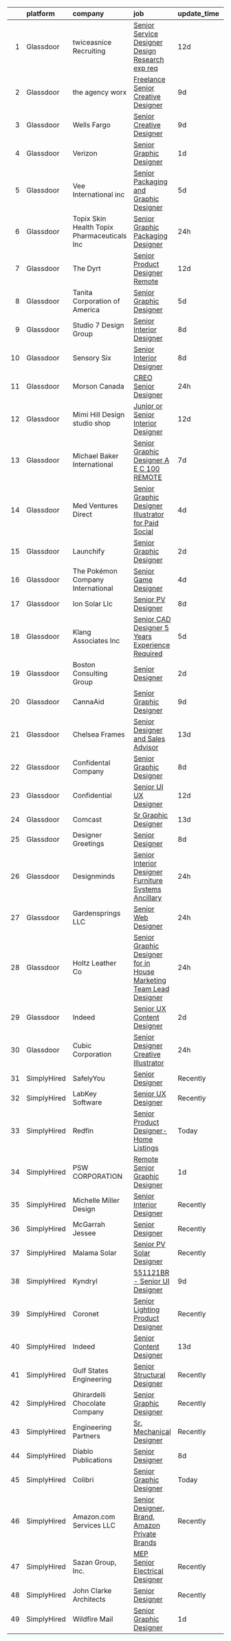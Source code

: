 

|    | platform    | company                                      | job                                                                                                                                                                                                                                                                                                                                                                                                                                                                                                                                                                                                                                                                                                                                                                                                                                                                                                                                                                                                                                                                                                                                                                                                                                                                                                                                                                                                                                                                                                                                                                    | update_time   | location              |
|---:|:------------|:---------------------------------------------|:-----------------------------------------------------------------------------------------------------------------------------------------------------------------------------------------------------------------------------------------------------------------------------------------------------------------------------------------------------------------------------------------------------------------------------------------------------------------------------------------------------------------------------------------------------------------------------------------------------------------------------------------------------------------------------------------------------------------------------------------------------------------------------------------------------------------------------------------------------------------------------------------------------------------------------------------------------------------------------------------------------------------------------------------------------------------------------------------------------------------------------------------------------------------------------------------------------------------------------------------------------------------------------------------------------------------------------------------------------------------------------------------------------------------------------------------------------------------------------------------------------------------------------------------------------------------------|:--------------|:----------------------|
|  1 | Glassdoor   | twiceasnice Recruiting                       | [Senior Service Designer  Design Research exp req ](https://www.glassdoor.com/partner/jobListing.htm?pos=113&ao=1110586&s=58&guid=000001821f902643b66223576d0017f7&src=GD_JOB_AD&t=SR&vt=w&ea=1&cs=1_5fb8c951&cb=1658386917499&jobListingId=1007993096743&cpc=39BF0EDDD7C951CC&jrtk=3-0-1g8fp09pditkq801-1g8fp09q1jcbi800-f62953fa4d842000--6NYlbfkN0AIiLXtwtv0BDns9BiY4ItblantFozdL6jLmLxNvS8mvpg6Fqe3Yr-xSIwWveCjPvSXHZCClMyabefYk-ZllP3_mUYNcFJNCmRK4ZCYVOBO-qCX7nWRYahLVI2QMN3sxHMQsftuY66r4NJGe6Q6835tiX0Da1emqWt0B3-ISY9tw6IVCvyOqO6SPGgdIUAty_dJxWkMpVSK0_FSzM2s3hDw7xf2tMgU0e67hACgY9_m-2C504yTxkqDg9CFQ9B2kL5GMLAAIn6OMShT8FOfMEH7MRlz8rOKbokMN__3Klgby_zP7MVz8wS6x-9xK6W1kZmPrrvVi6bvT0KjpCIp6hWIs0tq3A-59Sm4RqCIYLPomup7KNx8p0dObSn3yZ9UFRZTpPlJN1zjCtO86dxVY8ctrz9t01IW-LONJJ7s9Fzbagl9bg50iYOSvNFGalUSizOgNrPaYZo3rdzWbz2ZIvFeYlZZqy2CQszwJZuZvaVfrISzN77Qno2xueq_pb-kcfxl5Y0fOeLNAOFA_9h_3Op4agxqMRavksr35kaR94bj8RJonf4nwHOe)                                                                                                                                                                                                                                                                                                                                                                                                                                                                                                                                                                                                                           | 12d           | New York State        |
|  2 | Glassdoor   | the agency worx                              | [Freelance Senior Creative Designer](https://www.glassdoor.com/partner/jobListing.htm?pos=130&ao=1110586&s=58&guid=000001821f902643b66223576d0017f7&src=GD_JOB_AD&t=SR&vt=w&ea=1&cs=1_2883fc3a&cb=1658386917501&jobListingId=1007998735659&cpc=F41FEAB56D215062&jrtk=3-0-1g8fp09pditkq801-1g8fp09q1jcbi800-b5c41cbed128a677--6NYlbfkN0CNOKpjDIEH11s39GTuUki_mvxNbnX5BtDlH5CMrheAnKze_5JrwQ4joDkGUDohP_TA04WnU3xz8K_J9zmRNOF9Ri1EI2Q2bb9NQ-CezfspfnTBjQTnEa9VBhVw7Ap5OL0U3sVrDvue7xxMSHE-6OVqtzTv0qf6sE8nhqyjJuIjpa8PBry4FIvBQDA98jD0P9_xhwkfaYA8y1O3qUmiggLYQhhfuor37OlUJ6NhqwfgdlO5z3O-qddBE6K-Kw2P_KXGRDw0Dpyaf-AoNJig6DvtAiOLswM8JbLraFdKJgLSg8qlFXv3wmK5-qB-Vf5Xqrw-8q6lGLR8rrvh0XAfpQodU5Xjb51cWRX7PUbgzoJLbWs-vN4cHaOJT27r_SBy2BmxPFGTdhc2Ei9wyf37YqxRPbegzXm20l1fTeGnVnIHaWZQqA6IB_9O8pUl61pH8DOVDoxAwKIRfgqzPUhnLGbATERAn-7LzQbuWlqjIgUujoiVqW85iK8l5KqqAWz-AhJcs5hxlWVvpQ%3D%3D)                                                                                                                                                                                                                                                                                                                                                                                                                                                                                                                                                                                                                                                                              | 9d            | New York, NY          |
|  3 | Glassdoor   | Wells Fargo                                  | [Senior Creative Designer](https://www.glassdoor.com/partner/jobListing.htm?pos=127&ao=1110586&s=58&guid=000001821f902643b66223576d0017f7&src=GD_JOB_AD&t=SR&vt=w&cs=1_d0f5c8e2&cb=1658386917500&jobListingId=1007998123713&cpc=F4EED0218A761C36&jrtk=3-0-1g8fp09pditkq801-1g8fp09q1jcbi800-49905434c79913ed--6NYlbfkN0A0sLjryQUNkc81K2goHfqpo9JHml6Vo2yWT4XuRGLXtsN7afMoSAWdqBM3YHWeqUyQSD6a69BnF3DM5XVRxd-nXq6Rk28EhL1InB6dRjYNyz34TPjZc6EOxJNPAO2LEpbg0cv0Gg_4AzCc6sCV_mFe_9rDOhi5pxCrY9nbOlMvHBgP7jqVf1ykJG_RqmHOO6D-pLFhtYJ8qINle0yMTsE-iz38dWqunAX4n-kOl8TVxWGX-wPUg3VrdD681OWSdQT04Bi8iPrgj0x64zZLqH7FVvoIeYd8BpVpvGoIvIY_BWrrMsQD5xQixtZyKHQNxYOLfNxJQKeNGxesD0tdErOLKTdfXuGSdsuMyP5_G0_1eJvrZq1pPqJ8f3pE1KSGtgyBDN9WVYBHLvxgAh4CWywZtBwwmvZC7juji6ZFxOEMQNjetRxTEautkRTdYPrJ3b4wceR2kF0YvQoLmiawx951MshKGyHDzwuvTgyL_oMQ4fiL89iWEOlVnX_rwkBC2j70RPqtxQ1DOhSg0fAJox2NC2Hi1em8ZxHo4LK6zx3S22C9vh6MeJCG3z9_JRfXYj2o14iYSPkiRRHLdvhZDuizP-VKoq5w_YCiqEOg3wH0s8MEzqflcOSBSUD_ZRy4w8jP88cE6UncgLEKYDRVN-HucZZ9jmKlf2Za63Yg7wB_L83JoUbmw-ZV19sDpZQ31ivMijaMu2K6lBDK_vDSHyVkExhpbTQO8GY_aJdgOkXf0hggLuc2IzQEKUVnLW2e5pdZ6bTn4mDlmHikIuWo5QBo)                                                                                                                                                                                                                                                                                                                                                                                                                         | 9d            | Minneapolis, MN       |
|  4 | Glassdoor   | Verizon                                      | [Senior Graphic Designer](https://www.glassdoor.com/partner/jobListing.htm?pos=117&ao=1110586&s=58&guid=000001821f902643b66223576d0017f7&src=GD_JOB_AD&t=SR&vt=w&cs=1_fa395d1c&cb=1658386917499&jobListingId=1008016098607&cpc=D3E44275D43A938E&jrtk=3-0-1g8fp09pditkq801-1g8fp09q1jcbi800-6ea47bb67e7bdd33--6NYlbfkN0BCNs6bE--Mn_ADd0RyzMq18ZUxdybwefWV8heO_C7Y98mRwJOBD1CqJJ1K69UGPRtyAqXJXCGX9T0L3FgJfk-Qo6jxclGGKkXfqNdbZd7_Ir3_vFZTJTBsvpjHjEApyOdq4GllLofTpvicmxWvyrIfDIT5nu1DY-sTTHtlDokLTHSmyONE4Yzxwj_29OisHO-jzs2jqfhped_FBo8Rq-OFSU79-F1T6P-0SxqC-dL11leLxnG9E-gmNaVoPclr-w3EmEF7pdRYqxF2QpoGgpPzu4KdkpYtqHrvy2sD_ns_v7Z_hiHzFNbTXIrZnETNb2NbaxOy06OUiyjbNw9116kqM--gQjQ0C_64FR0m9h68bTEQ-LfwEF9bf_IjGKfa0f5no2m5l2DRiEj-J8rOkuYimnQcHUMW0OhFcDGcnqDvhcbGqXhsB91ru77J2kVDjB0aHqvrApK6pZeN1dlPSQdbTjST3l0FZ2KC27QaU6KY1hcD9jgu4U7enLPN01gLCWIiuBWnClTDmTVQmHAIudp9-fPuO9RPZEjiUQZeS5GgbwWqyO25Jit-3gGVIx-k4wXUTHVn-HJB066Z62e8prx-pX3zweuJ_a8oz2kMtdfcExmDWwpzWtg1je8rk29chJKG0Grh9XUsqBw-TdOFCT_sVYWc3QIE5GS-gaEo_8q5ODjmTXG4rCRHuI9pqI65eVvBjkvIoXsCXNOha7ZKe_CbjfsLDGUzujs0rEs1RrHAMc070LLKTYNU)                                                                                                                                                                                                                                                                                                                                                                                                                                                          | 1d            | New York, NY          |
|  5 | Glassdoor   | Vee International inc                        | [Senior Packaging and Graphic Designer](https://www.glassdoor.com/partner/jobListing.htm?pos=125&ao=1110586&s=58&guid=000001821f902643b66223576d0017f7&src=GD_JOB_AD&t=SR&vt=w&ea=1&cs=1_9dc45fe8&cb=1658386917500&jobListingId=1008008455385&cpc=F4EED0218A761C36&jrtk=3-0-1g8fp09pditkq801-1g8fp09q1jcbi800-cbcd017b1663fc8d--6NYlbfkN0Dr6IKwl4lkWnAOZFGyO8hF2TMBrUYSqKPpHH7znGLbnsjvVMpQ7-eveiYjoB_rmKV_miQNytewdOHn-vFU2fUscGZPElojZ5iG43rzBCmd_eJlkp5720PYubZI3mzxuCwaigYeMdpwQzL8mbDFVCtg2GOgHPRuFsKNkj2eLTYJ1UWuL5J9HwIKxjZcLLpdHpRekMbvcNZ8w91RqxVJ9YfNUAoHu3ATtv3_--mTu1748Qzhj-5sH1QrH5n8Re-BjYDSH4HTTEsGB2fcxCluDwGI5ibrROdNmk2-jzag6lABHDScBKftY7NVgDXBCePsTMkCbkfyEDy062h29lvTOVn7_2TeKHkDx0Dv1o7gmMW6h54iUoFpPb6Ak0ky2xgVitGHMxjoF7b3nASQEUdWBMvOaDcjlvw1clkFVSI-vlBrKAWrpWTJqviiRNSvZVzFJSN5UyQUTB0O-N_9-pG5b6QRebCqpxcg71aiMePDEIK90SAfIBvJIIGRVBmLE56u9Ed6dTNHLCh1pDF4ln1yPztAlmskZsf36QI%3D)                                                                                                                                                                                                                                                                                                                                                                                                                                                                                                                                                                                                                                                         | 5d            | Garden City, NY       |
|  6 | Glassdoor   | Topix Skin Health Topix Pharmaceuticals  Inc | [Senior Graphic   Packaging Designer](https://www.glassdoor.com/partner/jobListing.htm?pos=121&ao=1110586&s=58&guid=000001821f902643b66223576d0017f7&src=GD_JOB_AD&t=SR&vt=w&ea=1&cs=1_88238ba3&cb=1658386917500&jobListingId=1008017510344&cpc=632C08DE5A4EA969&jrtk=3-0-1g8fp09pditkq801-1g8fp09q1jcbi800-8cf5e43a63aaed4f--6NYlbfkN0DLxniXb9xd09bch3T7EymxCrgj1jiT2kSu__xrmi42oCz9LhPSIgqD5SwX3Cv8n3d1Tze559vOtE9eVroVMHcAW5FG9jPiDHj6ghDWnZTfJCUV6b4QGaf_fQhgfe6aS_PwVV_xeFqPMNC4tRfS6Nk6SDp5wllyUVQB4fhSq7qmRMQxAEVpFqKx_wxveAW6sWeSkpMn4rJof1GRN4UaPST-Pf4hR1XY5aQtRH3afBbnyrWvvRg4AW8p6ApnYkyNUa2N5EfGOKWol_hD1FgRrX52UEsSpFnP5Rj3xC35ksY7sCI1jgJyuX8ipTDNgHtEa33zylqaCpkL0onwKjDEV4cuncneFSCD5YbeiRg_9SNpqD00OfrtV90RQvsN7Ga-U5RYPB_2W5zdmBqG7Z6yO5d0nuom-W07YYO0P5HqmY4emgqBNhGLn67KlDhsFBwjRPajfphuiFL6uiCxljB1e5NE0wP9vRqdSvKe_f9KcGYexlcwWo6NPXTsDgdPltMVFVk%3D)                                                                                                                                                                                                                                                                                                                                                                                                                                                                                                                                                                                                                                                                                           | 24h           | Simi Valley, CA       |
|  7 | Glassdoor   | The Dyrt                                     | [Senior Product Designer  Remote ](https://www.glassdoor.com/partner/jobListing.htm?pos=102&ao=1110586&s=58&guid=000001821f902643b66223576d0017f7&src=GD_JOB_AD&t=SR&vt=w&cs=1_031401f2&cb=1658386917497&jobListingId=1007993801701&cpc=54F93F5C0A7237D4&jrtk=3-0-1g8fp09pditkq801-1g8fp09q1jcbi800-ff8db40d58b28bb0--6NYlbfkN0AFaGKiZr_kAHuZ3OrJZNHsT_4fdn-2K5hALt0VUNIML4GpwT2qT4mRuyNZ5SI8Za37YXflGnpTa52XuRjz7XO06ePHVyPwt-FjQMNsRvlvbM7LSkwoMIqUSyoyZoQVMfl3stPghp-zLEBGs2hBVKSMTVfT08Kq_UUJZk5Z2gPyInWhpixLaSzNwV4R19uJCgoR0_ZQ7hxzhRr6uprHlT5wlk-Um9Iuqfaj7LK6zkogb3lDmg5yvLniptYW2-UIII9JLBJKEPKNAofN1k5nHBCVvtVNiNFPLXN1es7yculG-36SvXHa4Gp1bBRfVl4g3pqJ79rn0dyOJFcCldv8oNRGe2hKSxobsuygSygf-UOX0p1bVm94pnrPTg56GxjH7EhZXPKqs4JtZY4-F0vbUJp-8l4gjRynmUU2dOBkUJ29bY8v0HKcEA5Hmob4UfWET-dBo5GwIb0krg4pgga8kNpbkl_LH95UIidDW-TcIijYMD7ida3bJUm_dNm2k9PKrVOFJeDk5cGm7v0cQnEjFUfLzOu_XT4SIhU%3D)                                                                                                                                                                                                                                                                                                                                                                                                                                                                                                                                                                                                                                                                   | 12d           | Remote                |
|  8 | Glassdoor   | Tanita Corporation of America                | [Senior Graphic Designer](https://www.glassdoor.com/partner/jobListing.htm?pos=118&ao=1110586&s=58&guid=000001821f902643b66223576d0017f7&src=GD_JOB_AD&t=SR&vt=w&ea=1&cs=1_4dd60947&cb=1658386917499&jobListingId=1008008662771&cpc=AF770993EC679D41&jrtk=3-0-1g8fp09pditkq801-1g8fp09q1jcbi800-674f40f1d29e67f4--6NYlbfkN0Br_TK8j6JaD-QQfsL_934P_c1Ne1AjIrIowKbeDvU6FvU_T-Wr6l-jQp8DOAZoETeOMK1Or8MCHwEqOvm0Ovvh-3yp3dcZtJP4vS22On_tYXEfKg1sb9_9FcQTQ2l3p4Oj_P9sIKoPYP_8Xgrqu91Gd0YQpYxIRsHYdGPLomAy3Ju-L_3yIF0TUmO0ryu2VDI23VzmrqsuOR5VE1-3j_0wjnvy5wfxpgYxiA7Cg42smByi2-pI5nLRlrWKGaS1FaKlVFNCQDjp1R75VzTUSuLlT1FRXuWx9weI1fTg3x0GPey-xQ2pnnB11WlpjpplfmEef89AmoLECeEtSnZ5rbfYXvOE0hgdpBK8ZSBYzzKq_nVHb7J90FSuHOaGU3qO6BypeJPkbabEBcYpmdUUvIRn5Th0dOcktwnmaY3nqGfsmlKr_GrYCIWxZqqks4eyZqlDWpVS2XBOfTJrcc1eyuv2kznbNBwdOIqWTPrdoMdOOgLG0SakxzTVABY0jYzWNB0%3D)                                                                                                                                                                                                                                                                                                                                                                                                                                                                                                                                                                                                                                                                                                       | 5d            | Arlington Heights, IL |
|  9 | Glassdoor   | Studio 7 Design Group                        | [Senior Interior Designer](https://www.glassdoor.com/partner/jobListing.htm?pos=104&ao=1110586&s=58&guid=000001821f902643b66223576d0017f7&src=GD_JOB_AD&t=SR&vt=w&ea=1&cs=1_780b8aa3&cb=1658386917497&jobListingId=1008001139732&cpc=006647ECB170E34D&jrtk=3-0-1g8fp09pditkq801-1g8fp09q1jcbi800-9defcfa6d19068d7--6NYlbfkN0Cp_WSJKd_Pz82imZmURPbhd3kYBsiZi4lpMLOH6vOlLCN-9PvZBA8RwNrwpeoM2vobvSKXV8ZJJydauEAEQBdsJBER2rwuo0RMlijdJrg4rV_Gto0_QofM41IUJzogG5VrrFrpBYTvnA_J30idtp9qpb8DSl8SahOywhuVmX31zDaUQEP2Zbnm95zg-K_miTaORf2CoQborJGrVc_Plj9PqS2n3BG5nEAvyTxofaY_jF6rETjEW4eKZLhbrijEZS3-rmrEf_au2LUkIvgl15Fc1h8Vubmyqe5tNJglEV24JppVRoqYOaIyy9w8PjehsouvwGm9-Lwi32n2ejTKWcojcKLY3oK-Alpc9i61dVG10qdmsGsIx-s3g0GpZtR3ks8F7jT1T1rnJUlf_fcCxzebFeljDGXdGwhyuPsp_FVOqppcN7KwniEk3bCTyyMa8tf1uCvR8gOou98Ms6Zlt1LFkspGMUNCzUzkbMTSYLpGqwQ2yTtvdxyMx-dBfVYpBZKgnEab9tFSjg%3D%3D)                                                                                                                                                                                                                                                                                                                                                                                                                                                                                                                                                                                                                                                                                        | 8d            | Atlanta, GA           |
| 10 | Glassdoor   | Sensory Six                                  | [Senior Interior Designer](https://www.glassdoor.com/partner/jobListing.htm?pos=107&ao=1110586&s=58&guid=000001821f902643b66223576d0017f7&src=GD_JOB_AD&t=SR&vt=w&ea=1&cs=1_dc0e384f&cb=1658386917498&jobListingId=1008000633427&cpc=0AD9CBC11EB69ADD&jrtk=3-0-1g8fp09pditkq801-1g8fp09q1jcbi800-db88385f56ecb2ac--6NYlbfkN0BKgzQyzTF1Q9mOsR1amaS-juVGLjHt5Cdom-gEF9y-xXA6Fo_jfAgLMG545ctvxS-JRTxVLbi0Tb98LDQhEJDCaZC606LMcL0X_bWJL8iv1Eiet1WtG7zZ2jNEQhuWsZAY6oS943QDpnDnvcG4e8MQrzIaOEMuwwMwUDhSjJloLjX14MhKfX7JD6RW6LzU_7yecALTx1AXTOXoVm5dA3SIKcTOjI0ryHVoxpmcaiJ-Siz9CMtdGNTUv20C3LHNaUYzJnj4JTAzdx6jmFSjmaxShC5jPsFk9CNTcvplZqVqirgeqOQsaN1ag3GfpDeasPdvLD4SbCjHgcnHWUo1VbMyDXsB9cOj1MImgfuvcGjcmiUc1R85gpLbNpsZ7iI7nJyQP5y0UKxks-GdQqj35yIT9awkp2zMN6XdqRulpX4udTJs0sQlbLo2vg3UbNyGcoNNEjwI4gfxA6XthvF3Sx1S1wJ0Z8snTVVC0FTQBry7-3lhHHRcA8WLyTiXPzv3itmNZGNIm2TwKw%3D%3D)                                                                                                                                                                                                                                                                                                                                                                                                                                                                                                                                                                                                                                                                                        | 8d            | Remote                |
| 11 | Glassdoor   | Morson Canada                                | [CREO Senior Designer](https://www.glassdoor.com/partner/jobListing.htm?pos=129&ao=1110586&s=58&guid=000001821f902643b66223576d0017f7&src=GD_JOB_AD&t=SR&vt=w&ea=1&cs=1_2c382e5e&cb=1658386917500&jobListingId=1008017411324&cpc=44CD5376B8534B8F&jrtk=3-0-1g8fp09pditkq801-1g8fp09q1jcbi800-f0beb445e77f9a85--6NYlbfkN0B03XrcCxNbvOz_WST4FsJZHl92_cdD4JeqU5ZQ8iBR14JzB4vVrHj0Yl7_nW3NSdEtp-49L-zohKvKzU5bHAyDjEcRSPjSxZ1Nmh4xhclj4s0ZWMJChdLLIwUq_BFHn2ybKgVIhFRi-Yiks5HIVLONo7XFJupXqJAERNwEOkUGBIiOREu24YyC-JJGsZx4XFsuTXxRVucx873ClXkNvJmKNPfftjl2mkwiN9T8jDZdCdtLdVaNo1s5iIV5INdt_CR_BbQkX5fgkv0j1jZ5PWxRubOrq8aBwcg4cxS3l7G_b_xJ7kedAdk2gnPZXY6tLqnPjwxr_SZ1amzjBH2JP0zYJSlNCo4-MyzDgGlNfuNA2ADbrZiJ6TQA_T0Lu8ZLUfWtn022vP9IFdmh1OgmLLK4UWoyXKvYzeBYQqkLZDLJJ_0t1uIZPovDrwTCTLaxmeHBo-GQlQfK8TdRsgG_Xde6jTJ8UcXZm0PyOA2PmPuiVnbsXJ4cjHlGLeY-RD3SeZ_MbMslt-MyGw%3D%3D)                                                                                                                                                                                                                                                                                                                                                                                                                                                                                                                                                                                                                                                                                            | 24h           | Cape Canaveral, FL    |
| 12 | Glassdoor   | Mimi   Hill Design studio   shop             | [Junior or Senior Interior Designer](https://www.glassdoor.com/partner/jobListing.htm?pos=106&ao=1110586&s=58&guid=000001821f902643b66223576d0017f7&src=GD_JOB_AD&t=SR&vt=w&ea=1&cs=1_a16df153&cb=1658386917497&jobListingId=1007992917353&cpc=987D8AFE463DF687&jrtk=3-0-1g8fp09pditkq801-1g8fp09q1jcbi800-dc48009d15c75b81--6NYlbfkN0CHpSnjIPxMtekS58WZl5Olhjo2iWL5RjE_Boe0ccr3Fsq_ZiJFoxf9OKk3E1n3dxEL7B93y3MW4bjpoFsiNrq8a5KZMqMxFKA8oHdiMbXEN2KIXyuEMDh-U18PovctxrdxePan-6UPsIPgi1sxm5p9RMx89iNmAPhYlHeJ9gs4zvF6AoOvIVscvng3A4iS0rKoRY17B8dO8tVZF-hXC_KM6F9Wnj4UD1iDsPgOGiyEXnN4Ybo3fDUjJ0F000lg-5FPD0Gh_ONlBfLmuwDFL1TOOd-7x6Wl4D1zUP-vr9WlQf4fKytMQbEAUbEMI_ChzT6vdmiQYmS-rhZYvPmCgC7Tmb256ccNC30TRHOC3CGFIfO4_cR2VI_yNi2nFCBcZmq4BDghczXTCKGw8nm3n_O4Ivq7oXc99JwN4ParHqPkn4VYGGCL80aTfhi1e4jJLinpN3yzEcLt4aLDIMWzcbKDaN5hBZRQgb-OrxdoDEU_wJ1hZ8AWksGrTO-Zywf1yjKjLzgdqtTwTIztHXefAivA)                                                                                                                                                                                                                                                                                                                                                                                                                                                                                                                                                                                                                                                                          | 12d           | Westfield, NJ         |
| 13 | Glassdoor   | Michael Baker International                  | [Senior Graphic Designer   A E C   100  REMOTE](https://www.glassdoor.com/partner/jobListing.htm?pos=110&ao=1110586&s=58&guid=000001821f902643b66223576d0017f7&src=GD_JOB_AD&t=SR&vt=w&cs=1_30035f98&cb=1658386917498&jobListingId=1008003647290&cpc=39A4E8CE329AB187&jrtk=3-0-1g8fp09pditkq801-1g8fp09q1jcbi800-fe1c8db2364e4908--6NYlbfkN0Bw6-PCJRpRXGAWvRKjRGO12LLkIPLF8Mel29qcmNmjc051Zg1Fu4MVlztxQQQgvSO0mu882ydATROMRq3nK6p594UDNxCN2h3MVWR62BZ1eKVqsk8te5xY6a_fqJprPSnWNCe80mmwmlxLAE5fLxpkG5L1f4qFXUWS4f86M4Q0puoAsK1AVU8pVso73B-KrQ779bIrzwYjxYgI1YWpshaxB4e32BWN1XgXjcOS2mircYv0FHKLyaiESvAapjGYNfJyEcIcXITruyjC9YUKv1FfqAM1UZF0HSc29dlg7IMdryMk8eOO-ihuzAWK17GGxs_s6Q5_8X8ZceGUGFHaADVsr7I4OTm3IEIUtqgbpEvWhYphfZJv9R5I24fYNAwStVDVM_LpRNsLtRbD06dg2oHGoM6uyHklCK-Ss3uenb6nXcqrWMP1l2o8ABNv-h2gb1zgm-L1YrOnuf3eYctO24m3_Aby5U7G_Mod7eXUhcQeCuNpjoTyF8g08gSla5g0hxTm_GH7NwE_CVFn4SjIscsF)                                                                                                                                                                                                                                                                                                                                                                                                                                                                                                                                                                                                                                                                    | 7d            | Los Angeles, CA       |
| 14 | Glassdoor   | Med Ventures Direct                          | [Senior Graphic Designer Illustrator for Paid Social](https://www.glassdoor.com/partner/jobListing.htm?pos=122&ao=1110586&s=58&guid=000001821f902643b66223576d0017f7&src=GD_JOB_AD&t=SR&vt=w&ea=1&cs=1_a780f0b7&cb=1658386917500&jobListingId=1008009785336&cpc=4F748F1840550ABC&jrtk=3-0-1g8fp09pditkq801-1g8fp09q1jcbi800-442fd8d84ebb6c13--6NYlbfkN0D8ZoknXJXAqP9kb4LesIFa293--zwnhqz-oO5zQftadLlGPuDnk3Sz5TzL8xvt8kNOampLTf9HwKVeYcMvMu-IYRBkrtsdiH4zBvBQM8rsdQp3Txa2OgerQW0X12t-PwcujzcR5AhWUffAo45NZN335H7OU_PTGiBAl_qc1NIZTQpFkOrnzmQyhkEJpQv5IEZu8j5CYUSa8EDzOoJmuqcWaAT1Agpn2_FjY5_voNHa_76WgAt8YM000CvhALUOCty65oLdA17HCvPiuQlnJbT4dZzEH7F4A7UFOI2Go5_tcU2UMPfuiSLCflZWvjpzrmVfiXJFxEw9T46yLRPoPNXtuqjIIEw8bPvxBGSgyEINhCPynmVaw_6_s6noMag2hOcjJpgCqRCDamQAj-6PCCVfJ_kx8w6MTTFnf3s1lTZFlkazJ5vxHcbulo8Unoeqh6oNq0acoIDN6AsJmDdfBDYzzMRWb2FlNWOwTFjS1thAbY0pQUuhcgP-PDyyT_hBmoxSJLHS-qXXHqGQ5sMQHpC2sohgAmJ59xk%3D)                                                                                                                                                                                                                                                                                                                                                                                                                                                                                                                                                                                                                                           | 4d            | Miami, FL             |
| 15 | Glassdoor   | Launchify                                    | [Senior Graphic Designer](https://www.glassdoor.com/partner/jobListing.htm?pos=111&ao=1110586&s=58&guid=000001821f902643b66223576d0017f7&src=GD_JOB_AD&t=SR&vt=w&ea=1&cs=1_d6d4ea14&cb=1658386917498&jobListingId=1008012423744&cpc=70E6D4E49C80165A&jrtk=3-0-1g8fp09pditkq801-1g8fp09q1jcbi800-c377fe846e0651e9--6NYlbfkN0BHIfC1zsKGIu0R3teaIu8liT7fbRNLaQeDQfcPJweUK9FtGyWMTNeDMuM9Zd98WoDM4LZC8wRZWM3PtnTnIqgxfK0wwoY5HmvQZJrRyduDk6hjyDUyLJfsb00dDCDlUe9ycawHQCiRp9NpvbWFabSH6_0PsrngYfPy3QIMbFlvgaDn4ifBA47aDtDMgFo8BmYAe97WFlyYJfad-vm9RkBmATjlRMaYWR16lDVEarN9Zcw6-6nab63AexIanxq35j9OUe44x8bLje1OFWTClt2Wa5O0bSVPg19P-kIC8Re2lAQifBiRnYIL28Gz4zuHu4VTmV3trf_xm_3ZcdHkx-mjOkR0ZJpijdSWY3eRaZCUkwOtKRNGDjTa6BAv6f7sjOk6K8pdwbsMEAb84qZHsSWsq07vxa08mxbwCvFeV3GhBf964iSR1lnxIJTOWbERmu5gdajQI6gyDeTg_vTvukKAKYXhUEIDkSSNrP6EFER-QVZkVZT5VtugeUAOWECbrvNRcO21hOrVYQ%3D%3D)                                                                                                                                                                                                                                                                                                                                                                                                                                                                                                                                                                                                                                                                                         | 2d            | San Diego, CA         |
| 16 | Glassdoor   | The Pokémon Company International            | [Senior Game Designer](https://www.glassdoor.com/partner/jobListing.htm?pos=115&ao=1110586&s=58&guid=000001821f902643b66223576d0017f7&src=GD_JOB_AD&t=SR&vt=w&cs=1_c16f6b32&cb=1658386917498&jobListingId=1008009538876&cpc=7AD1D84939BBEEF3&jrtk=3-0-1g8fp09pditkq801-1g8fp09q1jcbi800-dba235408610368a--6NYlbfkN0CsgUO0V2fSZxJANSxJiftVXeq1wpG4BxYFHzXoW0hPJoGCSwY55pO8f2Q6LE6ghw9tS8FbaH0NVkzaOmuvhSKTkl7b9mZ-AwI1GBKHBmQ0U7qRHYlzsKM_2m79UY1rxs5sd57ptOVZY7spprAPpEBmxeeDqpJttMS8DTwUf_jjeqMOifXGodSaPoZOx_A_w8ld4A3gsKUAbWeFL6vA1BpEXx8wuyzJ2sJl6hweGmh0EK7EEsoDii6Jtq8AiiszLhlDz8JjWuzgyuo3grmvW1Y6MbvV5pUc9oVAPC5M8SqaItwDn72eJhUT68RBYvURjdbXudyBzfbRGF1yfHffBVkN5oy7Ssgm9badVH2y-bMojIbfH3AXzB_Fv207lQx07UrHJz4xNpiuHoRoMJ0HCxAuMw2hRfAAqN2XoguBcyhUX_8KXyzImp7xQUPP9LLBP1BT5X3JOn7gD2aaz0DLDinJy9Hrzx-RReB1Y8krRGa4dsmdUR067-HTIeDoYdVIUy3n-9-jHIn0nW5jGblGpwKHE76Oyn_rkCnCYD362v1DChzLWf7sVEYOI9AwaqhRGuRL4f3VAu5fzMuQHaKkrew7tDiXor9778licSFGoNkW79tLt-d9CVUVwaBLSvK8TEb1ah_5WJu75F65Z9qp87SFYDfsDH26jaXqNGFyJv9PoI01DmJPRCfpSYyg607EIPZ5hcy0ZN-t7YnSgeLg_h1uW2OwusWlewWyiaPReRGb3FNs-ja9b2KPdr0e9VAUMe-HuWCY5H95a1pr7bE3imDXI8QJzWYVqXZlFwm4pB4M28ZBQYV4eXJB3QunbUtJmQBn3gNGhIMdVk5tuCc9As5BKD3qorOYMsnipMqzQXFEYqdWN0yuldqrsqfFgECkO37mk5mRIqbXWp8mF3S9meDfiAN-inCf-UDgURuRsvAKlg%3D%3D)                                                                                                                                                                                                                                                                 | 4d            | Seattle, WA           |
| 17 | Glassdoor   | Ion Solar Llc                                | [Senior PV Designer](https://www.glassdoor.com/partner/jobListing.htm?pos=114&ao=1110586&s=58&guid=000001821f902643b66223576d0017f7&src=GD_JOB_AD&t=SR&vt=w&ea=1&cs=1_44186a8a&cb=1658386917499&jobListingId=1008000939027&cpc=ACBF47B84C432121&jrtk=3-0-1g8fp09pditkq801-1g8fp09q1jcbi800-b49a8da9e9255e0f--6NYlbfkN0AltJ253pYd7wDA5Y2c0vzit8wethq8AtlNTe4srNQsaMSwm83gZ-0Y3qYuMOX-bs7Vg2VKM-BssfMYnV7gV5HT6iiFyjdQ8aC4uzbaPZe6H9Sajmt9NZQe2_-C6aVp0-ZxNR_1Fm7WslKMkLKWe-0iFmM3xRXpXV-U_JoK1jrBEFpeerHnwe11JdjMyRcP8ExuC2wRytf44GlO5Bis2v6n3GAc_Nxmwk67onFQ1IUE-wdND8XyqPr_9tPXixvtgzdbQ3OhwtJd6VegPyMHZNBHFNMeDwyVXpzCe3buovdCkHbsWXOl93N0WkXFAZnD0AajVVEUAJQhs8m4ASXtRhTrYQY-30cwcIiRvcfq8l-V2Vet1viQnGjrdrexBrSGeM6S5EU6DLiXEAl0w9xpwKJrpGt617ISYkUlMmLwZvQlK9nfsxHEldTNY_rYI9QRdoMfqyXMC_osnApcwzPsJ_ENQqPEotWChxUkOT3giwwVrLqCdBqg7BaCBVbYuvsjaLOTSqx46IqGZ4865YInUDpZA8LJM3peAOrwp4dUycfCdQzfCs4XoDAGBU2r9ED-stBKaY8mjzrsK8NM6dWc7AdDQR-tc_Sqcct3ogretBZEJFPJfSGF7c7FVeKlBcCB5pwV6A_yJXKRizQeW4B2UMQBSq3N37t51nw%3D)                                                                                                                                                                                                                                                                                                                                                                                                                                                                                                                                            | 8d            | Provo, UT             |
| 18 | Glassdoor   | Klang   Associates  Inc                      | [Senior CAD Designer   5 Years Experience Required](https://www.glassdoor.com/partner/jobListing.htm?pos=105&ao=1110586&s=58&guid=000001821f902643b66223576d0017f7&src=GD_JOB_AD&t=SR&vt=w&ea=1&cs=1_ed41c77f&cb=1658386917497&jobListingId=1008008961435&cpc=082A188D6FD60392&jrtk=3-0-1g8fp09pditkq801-1g8fp09q1jcbi800-fbcd663f2e527a4d--6NYlbfkN0Dx3r3E47sSe5bB3PIy1uzBZvlB7xy2NhfhZMlxQTsxrEt812ZvUaCFbO2xVmg4FUn9KYZbihywYHk9z3f7A8eXVMjWPqSvpDjRnaE_9gMvXmRPOff59G-XuynpIKQYpxIc365o2Ll4-mWMphj3aNXYVb6ARpPkPqNUnC2qmLPSWdlSQv5Mgp6b3Zcde3SxjNCQ6AowAzTPtaKAMD1ONDb4xa5XJfC0F31hW4iljoVFyqVy2DvJweQidP_lyyYSOo8QreMml6W7nlqS1LBCHPJXD8VvZVda3trzDo-3EPlhdrJMYjSwNoTMCPJWnUWxBm7Lkfd9zVj5kAZcvL83fR1m1Ri5uA4IPDxPsbg1-02cizyg8R-mcJocTwrPYJXoejDUGbCm8jR3_GjJ5x6ibB5omjFPGP3HnIet_nWnmNoCs8Is2oK_WF7g1GvWl-HNosRSd7Gr8f0JJAF1W3BONqTdKlcl2HWmdjqFBjWxnOSUZBdEWfrNPW4M2ZAvQbwZsgoxlmTMMzm0xA%3D%3D)                                                                                                                                                                                                                                                                                                                                                                                                                                                                                                                                                                                                                                                               | 5d            | Carlsbad, CA          |
| 19 | Glassdoor   | Boston Consulting Group                      | [Senior Designer](https://www.glassdoor.com/partner/jobListing.htm?pos=116&ao=1110586&s=58&guid=000001821f902643b66223576d0017f7&src=GD_JOB_AD&t=SR&vt=w&cs=1_96e7b29b&cb=1658386917499&jobListingId=1008012326419&cpc=9DC6E4D8324653EE&jrtk=3-0-1g8fp09pditkq801-1g8fp09q1jcbi800-92778ed25c41c315--6NYlbfkN0BRT_J8tESNZROimpc0WyD7EGfhllYDKcBPIyLxids1Tds0XE-AWRCeG5KVBOag2QmuZ3hLcbDb-HOY3dXi-a5S50hXfL9a1igoojNq1h5HX20fyw4H4YcaOIMtkXoZdjeEv-_yKUUEnIPmfP74hr5NvXJKY7i8zvK9HjSOLg4pE8U47gAqx3lV1taJXehKToUJt9C_jYWx6GNAiG-oF0N90CoUCsvlWQGL9_Qgk_oqJmrEn4jJtUi6SFRijnmkT90cCHVuqb3B7avjy6_PlTozMGOhcLDcBPNHndUUSTikt76S8XzoSDHyH42401PQcB9vgqStO2WCTjskBiZOciLx5rid59LDnb9w81XgoY5tZTIKuxtWF_uxT9rDzvy3Wmd0px4sf3qwK5rOIpBs0HsSTq7jv4wokFgXE-9phIHExo8TNO5HKWJtbbIp2xNluzw_DWUHiBqDVITpsMAMxPzJsLa3jJeESp5MsNmvXVWvZNCXS6yOBAkUHfK-6ZT2XqA%3D)                                                                                                                                                                                                                                                                                                                                                                                                                                                                                                                                                                                                                                                                                                                    | 2d            | Atlanta, GA           |
| 20 | Glassdoor   | CannaAid                                     | [Senior Graphic Designer](https://www.glassdoor.com/partner/jobListing.htm?pos=120&ao=1110586&s=58&guid=000001821f902643b66223576d0017f7&src=GD_JOB_AD&t=SR&vt=w&ea=1&cs=1_2f15acfc&cb=1658386917500&jobListingId=1007997905656&cpc=D2F1DE17EE1F43B9&jrtk=3-0-1g8fp09pditkq801-1g8fp09q1jcbi800-0815b1837dc29a6b--6NYlbfkN0BlEUO7h9oLQH_lS_HgsXuHMUHZ4iv0K-N3-E5R7X4la9p1LnizzDt7-ln64Lfw8BLW5tVB_yzDI6-biwn8l3o6m0DmyO4fhFYecwzoi0OGDIf6yKL85Bey1EbEPIAZbdUOMi4GvUzWtgQUj5Tatyg_vE1m7OCvjtCaSx-ZUK8e31ofcDqy1tWVSZhL11QaQfhxPLGHnf7yJiokQ1IOUYpgBPJhfnSQp42kyaNI51iynTo2Im3an41ncXKQtYDZBrvq4yACfCJE0hv5H3yJgOyD8EWJJ5Zyg0iZtqLtG-yZK6nZzAlBqRzWSPFBMF_ys2Os1TY5QM_6dfirAgB2wyR7zlr7vwjVbs7X0PfxbbomyeM_Nz0-7VGsMqtY7BTOYHLyhC7c_C-nAvBLunCbFZitUaAigdtY8n1XNifJzylAPY90X-atBAZ4w735cGzDz4r8kXJNCz44IdaYxGvaauLCqHfo15YapZPVloasCxm9nC21fScY3C5_GTGDOJ2Vn_xRHRfITifZMg%3D%3D)                                                                                                                                                                                                                                                                                                                                                                                                                                                                                                                                                                                                                                                                                         | 9d            | Miami, FL             |
| 21 | Glassdoor   | Chelsea Frames                               | [Senior Designer and Sales Advisor](https://www.glassdoor.com/partner/jobListing.htm?pos=108&ao=1110586&s=58&guid=000001821f902643b66223576d0017f7&src=GD_JOB_AD&t=SR&vt=w&ea=1&cs=1_e5888a28&cb=1658386917498&jobListingId=1007990239977&cpc=D297ED79D8873EB5&jrtk=3-0-1g8fp09pditkq801-1g8fp09q1jcbi800-0a7de3c5961ef8a9--6NYlbfkN0DWtRa9NJfjQIs4MWRRqD4F41esfMsK79cV24t80VXfzUKS46AXk09j9NfLi4r2mQLVNmusK2QjfpaM3yRCKgwC_qaoqjAh88GYcDrsCuC8txtp4vx0mA5lEdcSoMeofMqaylz9CC3NXIVwNwjCZe-4jBcbSaYw07_ZUpHbNWUbY6lkHIOcBC0lEWpuUBOGuHve8Um5oT7gNtbRWhFAZJY8_p58hx4UgU5DR3vBJopvuId_Qsyxftd2xO2nyvzpTyNP4PcNBJsV8_G7Sg0ZfatLDsKxq1Tk-LyhMd-ntaaXnYcs5h5CLVWcshcTCZaZCMfbnhUu94B2wZ4e7fKpbFN4EraGVr5ormEjioyrE9_JX3pGYZ186oayBXD0eOPXk3qpZJDIR8g2xrUEoSFb9J5_0xmgM0IMIh4ZYfkO4o8GWQzuFBne-BzIh8hNn4N3mh5GXzOTNb4u6NGvMzxRFui7aBn_O5DLeAmRPmRymsyZ7hOQRBMkokTFwPVGexOFs2BTmCb7CC8mNbL50ZxLObVD)                                                                                                                                                                                                                                                                                                                                                                                                                                                                                                                                                                                                                                                                           | 13d           | New York, NY          |
| 22 | Glassdoor   | Confidental Company                          | [Senior Graphic Designer](https://www.glassdoor.com/partner/jobListing.htm?pos=126&ao=1110586&s=58&guid=000001821f902643b66223576d0017f7&src=GD_JOB_AD&t=SR&vt=w&ea=1&cs=1_63382359&cb=1658386917500&jobListingId=1008000793840&cpc=D2F1DE17EE1F43B9&jrtk=3-0-1g8fp09pditkq801-1g8fp09q1jcbi800-5c8074d18fc80dbd--6NYlbfkN0BpzO0ef0Di2wGwnS1eG2y7qg13hYMrHDfMljMGy5QWEq-Sq4xUP5Zw0D8xIKolPVPA-yDyouXj19j-f9J-ajDxRLn5dAm7fz9HYFMXOhXuOdXDwLmDD31AcZVzgCkXo3rJQsH1ykvstI1bGEOGLHDTLRbieGoMMHrSTJIRycTFsu2mgv3Miybc60ywkMbA3FJUBneoduCk8tIgHPCpM_C6rOajunlER7s7rhYMbPlVhBSn_h1Nyk7W8i4pUWQYN6K0S2UAzcU8sTzGTZD2BYGs570XnDVPrTSUSlYPK1KRBaztpOfUHOWaZBNvRpyHQYPsP3ozjpAzPOpZMXIHz1v4NyCElvwOUYlJslZ2kSuiAKC7M5ckX27_rcsF3lXKd3LY3D1LV3x4m6WvJKu09P0OLRQNm3DOHFPXutzs_qcS5BDYuPji98ESIbHSxjKW3ng0LpFJmDnfqO_I_VwheIS4yInL-hCGBZVwInoN63ilL-YcVOZU947DdtxG3tirD9AzN5959vVxtw%3D%3D)                                                                                                                                                                                                                                                                                                                                                                                                                                                                                                                                                                                                                                                                                         | 8d            | United States         |
| 23 | Glassdoor   | Confidential                                 | [Senior UI UX Designer](https://www.glassdoor.com/partner/jobListing.htm?pos=124&ao=1110586&s=58&guid=000001821f902643b66223576d0017f7&src=GD_JOB_AD&t=SR&vt=w&cs=1_f8681d79&cb=1658386917499&jobListingId=1007992925236&cpc=853DEF62E69EE75B&jrtk=3-0-1g8fp09pditkq801-1g8fp09q1jcbi800-7c99c5155691577f--6NYlbfkN0CmLsFuTG-Ej8G0sTWg4KNwc3UvEAXcDWGMpq3N_jA-GheXRD-rgNzv9701XGYkYGxmcIhI2g1wxNhxpZtm7a12gfc7vrtCKPyK_Cz0UkhKSPGXipxpr7KJzHg1HjyOqC6Ew8bXHCEfu9sugLQTLMLgWek8W2kR5xUwDyXZ8LQ1dqpG7rislAXrAUVMaeZi-gfTI2vcrbAVNYe3-pzjUmDiZWxXyAFoGo2ENH7IDq1xleWxx1pmU0iweOlOS0XB28Va9f2N77kJvkxhwUk7QeBYtKl99Z844NFWJJ3bLosb0SOIeTRMTG8jB9590uNs1rP5J9qD8w9G7S8GgziRTsliYptn-rINSBp-NdvGoF_phV4X76hndf_VyQmQ2hm9k4PNItjUjNp87k-qk6uIPUy_p9tIJWaBvR147O3PTFotVThIE5XZXoDw1WBsqC7eAuGjaktYlqKOEerQLhUcEYpzmGulJF-P_gymklC21jnVpYBtkGt6Ti6ytv3W79Sy50qTPalUAVZ6f1bCTnjriqqmDfwO1V8cTNEbrJTuLHLKhVFUFEEC83VO95zZka44gBw65ZJyw57bUqx3HGDgwHnqNYgjoVIHUh74h-UgWK7XfEB-g6QiCU1VvYl9fOPd9c4-ywpvt-BS1g%3D%3D)                                                                                                                                                                                                                                                                                                                                                                                                                                                                                                                                                                | 12d           | Castle Rock, CO       |
| 24 | Glassdoor   | Comcast                                      | [Sr  Graphic Designer](https://www.glassdoor.com/partner/jobListing.htm?pos=128&ao=1110586&s=58&guid=000001821f902643b66223576d0017f7&src=GD_JOB_AD&t=SR&vt=w&cs=1_325358df&cb=1658386917500&jobListingId=1007991157281&cpc=FA84DF7EA1EC2398&jrtk=3-0-1g8fp09pditkq801-1g8fp09q1jcbi800-9e355e557d8a2e06--6NYlbfkN0Cj-KmZPsf9w80C8b1WzNVrlanjD2SXJjxuCbUWHsXPZiC6FTruxIcdQ1dQznPtbQTmZs_DhMXkhyKnvUt1of_edRaDa-6HPqmXUDDfV_z8pCH0ih2bRzQ2mpg5Kbnv0ZdsNdi2quVuLZJgE70EHgKldtw7-zu3C4sUqS27pcRO5AVe7wP0E_BfDHLQ8eq3HZTkgAZn56jXIDr767isnjW52wo1V10iLl5YtmUJPxe81rlGO2oXB-PqiZo37imtzsDoT816k7iS8Dud08L3DXo95WSRgfciAmSMNiU_o5Z6SxMCmaJS9jaUz6rh6a3J_cVqFweGU9F2MLYeRZHtsEYhhW2IpnFeP7lhsxe-9M-O7F5RYfJWztO55ShDqSgmu0WULNfel1RrAQeYP4ed0s6V60-gljT-oql6dKeoj8BK85Fx2VWD1DVA55GNlKYbIzASa-OybbgZvI3LfezI_L77D04WkeOHsZC8ymYoXsBC95M8lRWPNnRgmmOZzeuCIRmUneBndOYZTc4WGWCxnbp4gAsHe4Ce9CIS8qpUKf2OXw5ddQ6SYFJt2mlE3yCiOp0HpQ4r1zbb3SYJ5VHdnSwuRBaAZPylqB8LJwtohX9aiuFyOJCYkdmLkL8GC9GjfzoLvRLM5pbRElUv6HQbtxHh5FhiuKKD_yL153LoxMZX_TCV7DyoDKzITKf0H56V1sb0W9NbhV4-SJ4yn07POOpprCsOBfggqeUf6oMeH8TWREbuSatQwaoNtA5sAf6084crgAF_RClkUdUj7bqQk-ovIR33Sgq8n0t-Qo9CslkEkBsqxQyckv1_4vLN7m2xsmw3BT7Zpsptr5lNKdtc3sZrIJug95fZhLGYa7s_f_XNPwJ8krajwHQdH_rfB90y-oS1vCqopbkpHaDpqbBMGKmo_7PI4bTY6EFmHbH-8sFPvyOGwf-MFfXjUVIvwifTQcjo6rrjuP7vLJza8KohA9qb_6zDkkJ-bbQ1HYav8nU1AVzgKdLsJlbBFkL6w5MYnFdqBz0Xk08aUf3UX_uA7E0K-YqRELmKufy1zltAJNRUSOvoxFSCKeWKR8bW1zV3MHoeeohUusAUF4h4zsh4tetRuOGPlBZKAZCe-Rpk3DPZt-7Jaa5dAcV927-KkSH6xGeqLzaTQs_Wys2zEbpssRS6zTQbRvEGSIlwfj0KjH09fA%3D%3D) | 13d           | Philadelphia, PA      |
| 25 | Glassdoor   | Designer Greetings                           | [Senior Designer](https://www.glassdoor.com/partner/jobListing.htm?pos=101&ao=1110586&s=58&guid=000001821f902643b66223576d0017f7&src=GD_JOB_AD&t=SR&vt=w&ea=1&cs=1_dacad2b5&cb=1658386917497&jobListingId=1008000378984&cpc=3C734A0E58C3516A&jrtk=3-0-1g8fp09pditkq801-1g8fp09q1jcbi800-44e063d6fe9abc02--6NYlbfkN0C_Nf1-woRenx9yX2yF95TmN6m2YM5GuuwBPPzfnrRPVeX9OOXTAdHIrLZgtw3pMT28bk5TiEI_MAYYduyFPgalmo8quZxkxyqOW4DtldcysR3fLHw_X1x6gIKXEksxQDQn5eVFmkiEanAu7VdIgdEPECndoVJDE1VLFVga_jJBmDLN-pSEGIDiGKkk1FiZsuDIQPgTQYr3ZpljX36DnO8cPUYxEyI0cqBhcmdio2VRcwMazJFp2mroRZJmZJiCWhRC4JBtCCj8V4naqj3xPMtWFz5gLa4-PbVEbp7tfSzkWIc2c2pvCrDmT6EOzuw5r0wDjPR6miPOAsFiBd3zBACJK4J3n2rAVumlz5Rri2wjdFbeIQ8CBLN9JSklujpaXXNoIpCkbvmWA8t1MSaUfuksrzXCkdRduFbHesvidPFMc-767rxDbuj8THGU3I5l3Q8dobr1H0gaDRvyMJepDU5xfqbYiNxZnCQHGFqM_8AsXv1iV70taPmaOqXYamClY5M%3D)                                                                                                                                                                                                                                                                                                                                                                                                                                                                                                                                                                                                                                                                                                               | 8d            | Edison, NJ            |
| 26 | Glassdoor   | Designminds                                  | [Senior Interior Designer  Furniture Systems  Ancillary](https://www.glassdoor.com/partner/jobListing.htm?pos=109&ao=1110586&s=58&guid=000001821f902643b66223576d0017f7&src=GD_JOB_AD&t=SR&vt=w&ea=1&cs=1_a0a6e7dc&cb=1658386917498&jobListingId=1008017361717&cpc=8507CEB59E1C6AFB&jrtk=3-0-1g8fp09pditkq801-1g8fp09q1jcbi800-9792d03f0859afc3--6NYlbfkN0AgtJyK_mEgm6Ks_13l5EY6Ww8M__6-LUAHFTnOAsRmGzvjb9BzxYsGSQCKtO9_2srTSyjUlZxRWqm2pXE794mTlEfqb52h-wtoEJlDuEqERIgcwoVJod7sOxez_e7uNWroLSh8iJLjaiO2EmvUR5LuNSy0hWI1wjFeSfowQEEMmHmWdpKRCIdcr_0rFvNT0WzdpPMFozPNMl0CYFAyP8MWiCbmhojlciGeDgpRJxftZlXWw6KS2zgZby155wDttW0VZmPoqBn3-evJUlup2d3AavZPSzeKI_v9epiHTPTe2EvgfUhKhH8Rzfqgn4edOqC83NKCdWwgv8VJdIPUPqdYqNfe8bj32IidHknKbIgKV0ntm2tfVHaTsXpyXYB7Qebqlt4VcH9swUTRbsg6_AgPsphM4tJ1he6MLPpDpYBbFbe8ngt7ayDDAzuxb5TNiV8NRr7Fq2VDBojo99frWEYfw4hypNvi1TfprfQ1sqxgWKvuvNcuzx71Qrx8XljroYoBSSB6Aon-Jxu6YsM_x2zf)                                                                                                                                                                                                                                                                                                                                                                                                                                                                                                                                                                                                                                                      | 24h           | Remote                |
| 27 | Glassdoor   | Gardensprings  LLC                           | [Senior Web Designer](https://www.glassdoor.com/partner/jobListing.htm?pos=103&ao=1110586&s=58&guid=000001821f902643b66223576d0017f7&src=GD_JOB_AD&t=SR&vt=w&ea=1&cs=1_13332c60&cb=1658386917497&jobListingId=1008017584257&cpc=0F120DD93C91FC85&jrtk=3-0-1g8fp09pditkq801-1g8fp09q1jcbi800-aabc66c683afbc15--6NYlbfkN0A4hgeKHdLyHgzaskNEvl2xXMVaueUT71iJOYpLYISQULQoq4q001IkERLGOJdC_EXfDTlvNlG0dqckfiIwtZqtG_LKsTniBcUfzDq-JZG5_WF2OfuQE2dM0fs08gh3LSiawD50VutOdtrmkJTu-3oExKIcO6ZI1P7h8Pbf6RUGoeEiPdC8jhk4VkVAnmCCfM2pygOn4zbO8ChFC-Oop8735AXVnhI9EGz0G7SQVifC4bG9T0T0JMTRNCBDfr3VGY12S0c09CNfIh1pSDwI8t39LaB58VNvaSMxb9jPupDLxMMWFW6p-F6FMnjQfkkuBAPGOQrbeBnLeFq7ed02_ieuGOaATxmgLCvpm77hi9VotwINmBf-esf600aDhu-UG-HhemA5y2iet1xDBH_ccgZISXv5wCUh5RG4_MDBtEYdWNt8j0A87gixQ8EIA79yA8FHTdZRpE7gG7D0HUTO89umwwxRDZr6ATkw4UHV_zudLSqJVPmUSA68DoP6EuMpod3OvP7KVsftyQ%3D%3D)                                                                                                                                                                                                                                                                                                                                                                                                                                                                                                                                                                                                                                                                                             | 24h           | Mesa, AZ              |
| 28 | Glassdoor   | Holtz Leather Co                             | [Senior Graphic Designer for in House Marketing Team   Lead Designer](https://www.glassdoor.com/partner/jobListing.htm?pos=119&ao=1110586&s=58&guid=000001821f902643b66223576d0017f7&src=GD_JOB_AD&t=SR&vt=w&ea=1&cs=1_3b0b2876&cb=1658386917499&jobListingId=1008017451149&cpc=FDA93C03AE7AED37&jrtk=3-0-1g8fp09pditkq801-1g8fp09q1jcbi800-7948f7ccd94cc202--6NYlbfkN0BvzNiCIXf4XgncQaB2O0y7Gqpl2ywGYBaAiDM9FoS5p_FiGC2Gu_-G3eJsLNtBb-888gLT3mMgazNTqe2olRc_cE57P11oFFzIynnnMV4yaECvYF_87SKeEftnkZbcTdsQRRILPNenSZFMrwWeiq2tPkeLYgQXqAy7horcht2me2snhLUuVrT8hcSslEvSwJLo3HETotf0An7bruPL5VzifV3bdmVrGw8vcOY7wmA9HnAmuF0gUTk8rIo2ccGZZ4a0qvjn6WLiul_C-czyxZxQtGEXQdYhE2FMwvrCgnRjyzKzUHwitd0Xd2zZUp8hAqmcm_ojUx7gHr_hZlXJcvF0ogP7zbNmqOJdvc_PSCDYYHma1FU3kQWOTqosn5tDlBxO0gYjvD_FfFJmjQwSCcAO2e_w98zSqaExKrFFD0yR0GVDNNTdgxUdprCHbMYg6rlCX7ry7f8NTmve0MqT4Lk2AF4wzFPTm8fTG0gSR4cUGMqydBMNytvTfSzIdhfvsvE%3D)                                                                                                                                                                                                                                                                                                                                                                                                                                                                                                                                                                                                                                                           | 24h           | Huntsville, AL        |
| 29 | Glassdoor   | Indeed                                       | [Senior UX Content Designer](https://www.glassdoor.com/partner/jobListing.htm?pos=112&ao=1110586&s=58&guid=000001821f902643b66223576d0017f7&src=GD_JOB_AD&t=SR&vt=w&cs=1_782317b2&cb=1658386917498&jobListingId=1008012155816&cpc=32EE424DE2B657EB&jrtk=3-0-1g8fp09pditkq801-1g8fp09q1jcbi800-b01f718dde0ddac6--6NYlbfkN0CiRNM7CVr8YueLFKlzwbFWI0o7IjV438l4sVrvKZ0flpURU_mqoI8EbsK64YRr3ODuB8J4KDNg3REuZQkW3dDW-umrJQgqaBgHTzRRsNBgZU1GHcd27I0lmZMuxszcXrxCf29MANrT2l-YXFk-jK0SQOERLplSpjWc8er0KunlPkVIRNTHnCzHkMI6TL6lH8MOKRQST2XgOR_XfAnceme7YoLC2ONgptHa3xdyGrdRaXpd6uwgqvPlnlmHUduiSqAT34GHlIr-KmtLFqET5IO2V9wiL38D347pjnJW-WlUIvILOIVrXqaUJGwIFf6prId1DxhF1yBaBZzhrsl9AQaP_FdwuvN8f4y9CErClIF-r9tNKwFGRp5UEz2KFltIRP5_IJ5CZNGWj2-3nOwL3uO4njUJ151H5gc3AASPFEQoYd6wK86mSCxwCaOqLE9IBKo9Xahr2iQPYSfo_OFGgz4BfyTJdCF2dr5VD7mB6OOWGEKgvKnVpaJ6F8rhXJVnUov0B_nq6wnla-g2oNvMlgmV)                                                                                                                                                                                                                                                                                                                                                                                                                                                                                                                                                                                                                                                                                       | 2d            | Seattle, WA           |
| 30 | Glassdoor   | Cubic Corporation                            | [Senior Designer  Creative Illustrator](https://www.glassdoor.com/partner/jobListing.htm?pos=123&ao=1110586&s=58&guid=000001821f902643b66223576d0017f7&src=GD_JOB_AD&t=SR&vt=w&ea=1&cs=1_da48a83f&cb=1658386917500&jobListingId=1008017675415&cpc=036CEF58F9688075&jrtk=3-0-1g8fp09pditkq801-1g8fp09q1jcbi800-7ce01c0d59e380dc--6NYlbfkN0DNdf0jy4i6VhtN7sZd_l68WQMEbhZ3TQUvi2lEOGTv-dVx36AWoIqBmkrawZqExRsAXwKQX7-mhkPtO35-gHoQSGzagSJW5bAOnEy92cwIrgRvnkdV4Nt2Zkp8YeO7SPQk_rWksb3Xr4hf_vQZIKqE3NbldLlAZ1QsbFbNtYQ-eN7pTEHzAsS_R7aCwGAUEdwkdNT5_pde7sB7F8VA7xbouNdG3JKEvnIkfFoE7VNXRqwh6Lk9gRw5ZK2JNJCEP0Ejt5r0Wnct9gMQjrOE43ZF2h5fEqnDT1_G7U6upHWJL8e_h0P4NhyoqKIKrcXh_NoHWJ1oH8PxxnYbwbLnODe5yZjKjmB7Czh5btdfKCkIS9aeLqUYL1aQyBskbF9AtafdxbF6D4G1388QX5DWrO0Jmhs1P5amqkjoMyQT3_cEZoTc9ERRi-YcPwNxd0zQ0j8ebvaGvSkN674glXYZ5cL-Y1FEGpbPHon5MrepKEq7VbGoQx664z2ysnFJf8_8akY1QyDYXYh2tw%3D%3D)                                                                                                                                                                                                                                                                                                                                                                                                                                                                                                                                                                                                                                                                           | 24h           | San Diego, CA         |
| 31 | SimplyHired | SafelyYou                                    | [Senior Designer](https://www.simplyhired.com/job/x-St1iwUhLZ_iRkkESKAbieAVZc1kS8atlsCzb1mTSwqfQuRiGbmMQ?q=senior+designer)                                                                                                                                                                                                                                                                                                                                                                                                                                                                                                                                                                                                                                                                                                                                                                                                                                                                                                                                                                                                                                                                                                                                                                                                                                                                                                                                                                                                                                            | Recently      | Remote                |
| 32 | SimplyHired | LabKey Software                              | [Senior UX Designer](https://www.simplyhired.com/job/1Sb1F07gkcoYvDkxozIfGgYSpFEbxhfg058UdQNPx4izlU_I9m6Wjw?q=senior+designer)                                                                                                                                                                                                                                                                                                                                                                                                                                                                                                                                                                                                                                                                                                                                                                                                                                                                                                                                                                                                                                                                                                                                                                                                                                                                                                                                                                                                                                         | Recently      | Washington State      |
| 33 | SimplyHired | Redfin                                       | [Senior Product Designer- Home Listings](https://www.simplyhired.com/job/5JplQ6li6vkeGdpboHdvHxcLkTiUTt6_3wX41zuXoBmR2Zl4e_UWNQ?q=senior+designer)                                                                                                                                                                                                                                                                                                                                                                                                                                                                                                                                                                                                                                                                                                                                                                                                                                                                                                                                                                                                                                                                                                                                                                                                                                                                                                                                                                                                                     | Today         | Remote                |
| 34 | SimplyHired | PSW CORPORATION                              | [Remote Senior Graphic Designer](https://www.simplyhired.com/job/DftANuICpY3x7sQcUBAQGo0Gc2FosmysxBLq2e97NGTEW80e5ZQPMw?q=senior+designer)                                                                                                                                                                                                                                                                                                                                                                                                                                                                                                                                                                                                                                                                                                                                                                                                                                                                                                                                                                                                                                                                                                                                                                                                                                                                                                                                                                                                                             | 1d            | Remote                |
| 35 | SimplyHired | Michelle Miller Design                       | [Senior Interior Designer](https://www.simplyhired.com/job/Sys27llYxhHd2Iu__rvU_izDDcx-fz8jwbDpbCIOLy5Dr_B0O3v-Mg?q=senior+designer)                                                                                                                                                                                                                                                                                                                                                                                                                                                                                                                                                                                                                                                                                                                                                                                                                                                                                                                                                                                                                                                                                                                                                                                                                                                                                                                                                                                                                                   | Recently      | Saint Petersburg, FL  |
| 36 | SimplyHired | McGarrah Jessee                              | [Senior Designer](https://www.simplyhired.com/job/YkNAnD6yDFNWYo2boxGUequDZuY2tH8aA3ZC2eAhvbcVmbZhKFgEWA?q=senior+designer)                                                                                                                                                                                                                                                                                                                                                                                                                                                                                                                                                                                                                                                                                                                                                                                                                                                                                                                                                                                                                                                                                                                                                                                                                                                                                                                                                                                                                                            | Recently      | Remote                |
| 37 | SimplyHired | Malama Solar                                 | [Senior PV Solar Designer](https://www.simplyhired.com/job/DgULYuPyKlhbI7DLpvVZTzkyE6Wp7-5IjFp_0dRbXl__Ct2pYc50IQ?q=senior+designer)                                                                                                                                                                                                                                                                                                                                                                                                                                                                                                                                                                                                                                                                                                                                                                                                                                                                                                                                                                                                                                                                                                                                                                                                                                                                                                                                                                                                                                   | Recently      | Honolulu, HI          |
| 38 | SimplyHired | Kyndryl                                      | [551121BR - Senior UI Designer](https://www.simplyhired.com/job/ln0q34g6s9axBOm-rTUWAVtLoFSFqQUKmESbQP3-Av_kUwzfaMU9MQ?q=senior+designer)                                                                                                                                                                                                                                                                                                                                                                                                                                                                                                                                                                                                                                                                                                                                                                                                                                                                                                                                                                                                                                                                                                                                                                                                                                                                                                                                                                                                                              | 9d            | Remote                |
| 39 | SimplyHired | Coronet                                      | [Senior Lighting Product Designer](https://www.simplyhired.com/job/RfGhSWtuJ_lg6SsxwQD_ajD3-LAV4Tdv2X1UfMnbVnV2FPULJvEhtw?q=senior+designer)                                                                                                                                                                                                                                                                                                                                                                                                                                                                                                                                                                                                                                                                                                                                                                                                                                                                                                                                                                                                                                                                                                                                                                                                                                                                                                                                                                                                                           | Recently      | Totowa, NJ            |
| 40 | SimplyHired | Indeed                                       | [Senior Content Designer](https://www.simplyhired.com/job/5mUNLnSW5KuUJG0m3w3_7OP_HTrUd3IGXcD0ICzf8nwS5pd3YUdrNw?q=senior+designer)                                                                                                                                                                                                                                                                                                                                                                                                                                                                                                                                                                                                                                                                                                                                                                                                                                                                                                                                                                                                                                                                                                                                                                                                                                                                                                                                                                                                                                    | 13d           | United States         |
| 41 | SimplyHired | Gulf States Engineering                      | [Senior Structural Designer](https://www.simplyhired.com/job/sWJd1AGBak9VNt3CPVsgwTwNrV3bBNKewzpRUnDXFBcJp5E1I2CC8Q?q=senior+designer)                                                                                                                                                                                                                                                                                                                                                                                                                                                                                                                                                                                                                                                                                                                                                                                                                                                                                                                                                                                                                                                                                                                                                                                                                                                                                                                                                                                                                                 | Recently      | Mobile, AL            |
| 42 | SimplyHired | Ghirardelli Chocolate Company                | [Senior Graphic Designer](https://www.simplyhired.com/job/GnjheSF2duTJcHw1RuqJ5X8X4PnVB16p4lmZBjSWQPiwq3V6n661SQ?q=senior+designer)                                                                                                                                                                                                                                                                                                                                                                                                                                                                                                                                                                                                                                                                                                                                                                                                                                                                                                                                                                                                                                                                                                                                                                                                                                                                                                                                                                                                                                    | Recently      | San Leandro, CA       |
| 43 | SimplyHired | Engineering Partners                         | [Sr. Mechanical Designer](https://www.simplyhired.com/job/6mK26TbVPN7cf3MKrDLkpKO6rjEb0XVSdxLJOTrXOrO1EpYySLpi_A?q=senior+designer)                                                                                                                                                                                                                                                                                                                                                                                                                                                                                                                                                                                                                                                                                                                                                                                                                                                                                                                                                                                                                                                                                                                                                                                                                                                                                                                                                                                                                                    | Recently      | Las Vegas, NV         |
| 44 | SimplyHired | Diablo Publications                          | [Senior Designer](https://www.simplyhired.com/job/oHmNL6BXfgn_0817VLtZML5dd0r1n0Ne1krBSSneGOBPJBsJX-e3KA?q=senior+designer)                                                                                                                                                                                                                                                                                                                                                                                                                                                                                                                                                                                                                                                                                                                                                                                                                                                                                                                                                                                                                                                                                                                                                                                                                                                                                                                                                                                                                                            | 8d            | Remote                |
| 45 | SimplyHired | Colibri                                      | [Senior Graphic Designer](https://www.simplyhired.com/job/x_Oeyrru718lg8Ei-ntnYKCFHAldxpGsBHpKxKgcNjiJVyOnZpC5wg?q=senior+designer)                                                                                                                                                                                                                                                                                                                                                                                                                                                                                                                                                                                                                                                                                                                                                                                                                                                                                                                                                                                                                                                                                                                                                                                                                                                                                                                                                                                                                                    | Today         | Remote                |
| 46 | SimplyHired | Amazon.com Services LLC                      | [Senior Designer, Brand, Amazon Private Brands](https://www.simplyhired.com/job/jbR_pkGK3AQCPHTt8AdR8pYdEZRGa1fLDkod11wpGOiHPJHoiC7wOw?q=senior+designer)                                                                                                                                                                                                                                                                                                                                                                                                                                                                                                                                                                                                                                                                                                                                                                                                                                                                                                                                                                                                                                                                                                                                                                                                                                                                                                                                                                                                              | Recently      | Remote                |
| 47 | SimplyHired | Sazan Group, Inc.                            | [MEP Senior Electrical Designer](https://www.simplyhired.com/job/SwdumVZzOq8fLFZDUFgnemgvlM40NMPrA3TLPTFsBLPp6kejTdNT6g?q=senior+designer)                                                                                                                                                                                                                                                                                                                                                                                                                                                                                                                                                                                                                                                                                                                                                                                                                                                                                                                                                                                                                                                                                                                                                                                                                                                                                                                                                                                                                             | Recently      | Seattle, WA           |
| 48 | SimplyHired | John Clarke Architects                       | [Senior Designer](https://www.simplyhired.com/job/MYC91eBeQc2OYt3IeMGWBH6wpnZ8rSAQfasNxR0audAkF-Q56TT7HQ?q=senior+designer)                                                                                                                                                                                                                                                                                                                                                                                                                                                                                                                                                                                                                                                                                                                                                                                                                                                                                                                                                                                                                                                                                                                                                                                                                                                                                                                                                                                                                                            | Recently      | Sausalito, CA         |
| 49 | SimplyHired | Wildfire Mail                                | [Senior Graphic Designer](https://www.simplyhired.com/job/Knr_VLTzzYK8E5_PXCHdUpFokgeDEOwSsAvZRZILszgnkSR_jM9rbw?q=senior+designer)                                                                                                                                                                                                                                                                                                                                                                                                                                                                                                                                                                                                                                                                                                                                                                                                                                                                                                                                                                                                                                                                                                                                                                                                                                                                                                                                                                                                                                    | 1d            | Remote                |